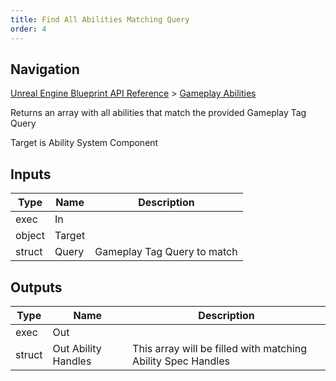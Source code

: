 ```yaml
---
title: Find All Abilities Matching Query
order: 4
---
```

## Navigation

[Unreal Engine Blueprint API Reference](https://dev.epicgames.com/documentation/en-us/unreal-engine/BlueprintAPI) > [Gameplay Abilities](https://dev.epicgames.com/documentation/en-us/unreal-engine/BlueprintAPI/GameplayAbilities)

Returns an array with all abilities that match the provided Gameplay Tag Query

Target is Ability System Component

## Inputs

| Type | Name | Description |
| --- | --- | --- |
| exec | In |  |
| object | Target |  |
| struct | Query | Gameplay Tag Query to match |

## Outputs

| Type | Name | Description |
| --- | --- | --- |
| exec | Out |  |
| struct | Out Ability Handles | This array will be filled with matching Ability Spec Handles |
